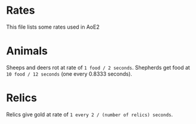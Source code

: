 # Rates

This file lists some rates used in AoE2

# Animals

Sheeps and deers rot at rate of `1 food / 2 seconds`.
Shepherds get food at `10 food / 12 seconds` (one every 0.8333 seconds).

# Relics

Relics give gold at rate of `1 every 2 / (number of relics) seconds`.

